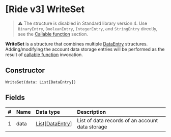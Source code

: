 # [Ride v3] WriteSet

> :warning: The structure is disabled in Standard library version 4. Use `BinaryEntry`, `BooleanEntry`, `IntegerEntry`, and `StringEntry` directly, see the [Callable function](/en/ride/v4/functions/callable-function) section.

**WriteSet** is a structure that combines multiple [DataEntry](/en/ride/v4/structures/script-actions/data-entry) structures. Adding/modifying the account data storage entries will be performed as the result of [callable function](/en/ride/v4/functions/callable-function) invocation.

## Constructor

``` ride
WriteSet(data: List[DataEntry])
```

## Fields

| # | Name | Data type | Description |
| :--- | :--- | :--- | :--- |
| 1 | data | [List](/en/ride/v4/data-types/list)[[DataEntry](/en/ride/v4/structures/script-actions/data-entry)] | List of data records of an account data storage |
